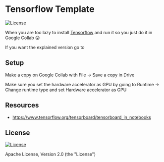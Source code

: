 # Tensorflow Template

[![License](https://img.shields.io/badge/License-Apache%202.0-blue.svg)](https://opensource.org/licenses/Apache-2.0)

When you are too lazy to install [Tensorflow](https://www.tensorflow.org/) and run it so you just do it in Google Collab 😛

If you want the explained version go to 

## Setup

Make a copy on Google Collab with File -> Save a copy in Drive

Make sure you set the hardware accelerator as GPU by going to Runtime -> Change runtime type and set Hardware accelerator as GPU

## Resources

* https://www.tensorflow.org/tensorboard/tensorboard_in_notebooks



## License

[![License](https://img.shields.io/badge/License-Apache%202.0-blue.svg)](https://opensource.org/licenses/Apache-2.0)

Apache License, Version 2.0 (the "License")

